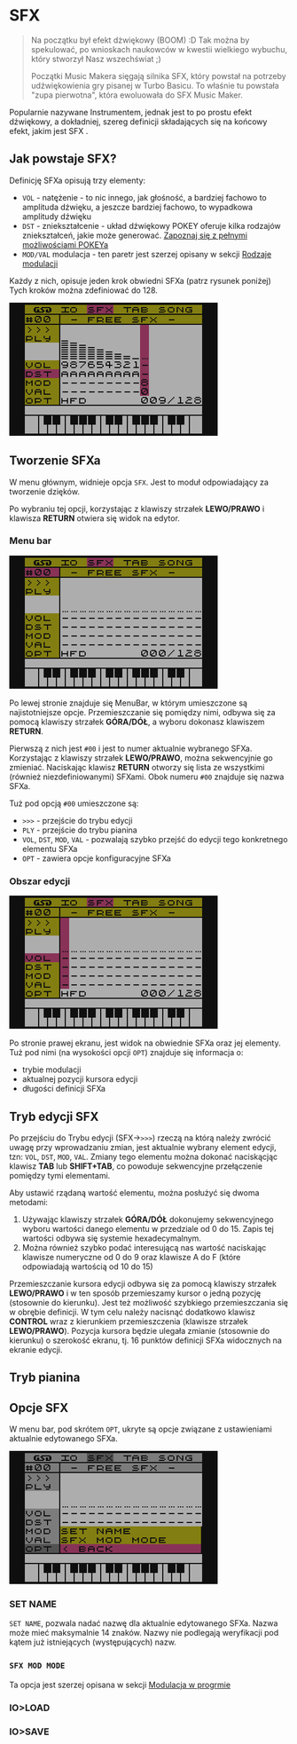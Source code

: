# SFX

> Na początku był efekt dżwiękowy (BOOM) :D
> Tak można by spekulować, po wnioskach naukowców w kwestii wielkiego wybuchu, który stworzył Nasz wszechświat ;)
> 
> Początki Music Makera sięgają silnika SFX, który powstał na potrzeby udźwiękowienia gry pisanej w Turbo Basicu. To właśnie tu powstała "zupa pierwotna", która ewoluowała do SFX Music Maker.

Popularnie nazywane Instrumentem, jednak jest to po prostu efekt dźwiękowy, a dokładniej, szereg definicji składających się na końcowy efekt, jakim jest SFX .

## Jak powstaje SFX?

Definicję SFXa opisują trzy elementy:

- `VOL` - natężenie - to nic innego, jak głośność, a bardziej fachowo to amplituda dźwięku, a jeszcze bardziej fachowo, to wypadkowa amplitudy dźwięku
- `DST` - zniekształcenie - układ dźwiękowy POKEY oferuje kilka rodzajów zniekształceń, jakie może generować. [Zapoznaj się z pełnymi możliwościami POKEYa](https://en.wikipedia.org/wiki/POKEY)
- `MOD/VAL` modulacja - ten paretr jest szerzej opisany w sekcji [Rodzaje modulacji](./modval_PL.md#rodzaje-modulacji)

Każdy z nich, opisuje jeden krok obwiedni SFXa (patrz rysunek poniżej) Tych kroków można zdefiniować do 128.

![SFX-Envelope](./imgs/SFX-Envelope.png)

## Tworzenie SFXa

W menu głównym, widnieje opcja `SFX`. Jest to moduł odpowiadający za tworzenie dzięków.

Po wybraniu tej opcji, korzystając z klawiszy strzałek __LEWO/PRAWO__ i klawisza __RETURN__ otwiera się widok na edytor.

### Menu bar

![SFX-Menu_bar](./imgs/SFX-Menu_bar.png)

Po lewej stronie znajduje się MenuBar, w którym umieszczone są najistotniejsze opcje. Przemieszczanie się pomiędzy nimi, odbywa się za pomocą klawiszy strzałek __GÓRA/DÓŁ__, a wyboru dokonasz klawiszem __RETURN__.

Pierwszą z nich jest `#00` i jest to numer aktualnie wybranego SFXa. Korzystając z klawiszy strzałek __LEWO/PRAWO__, można sekwencyjnie go zmieniać. Naciskając klawisz __RETURN__ otworzy się lista ze wszystkimi (również niezdefiniowanymi) SFXami.
Obok numeru `#00` znajduje się nazwa SFXa.

Tuż pod opcją `#00` umieszczone są:

- `>>>` - przejście do trybu edycji
- `PLY` - przejście do trybu pianina
- `VOL`, `DST`, `MOD`, `VAL` - pozwalają szybko przejść do edycji tego konkretnego elementu SFXa
- `OPT` - zawiera opcje konfiguracyjne SFXa

### Obszar edycji

![SFX-Edit_mode](./imgs/SFX-Edit_mode.png)

Po stronie prawej ekranu, jest widok na obwiednie SFXa oraz jej elementy. Tuż pod nimi (na wysokości opcji `OPT`) znajduje się informacja o:
- trybie modulacji
- aktualnej pozycji kursora edycji
- długości definicji SFXa

## Tryb edycji SFX

Po przejściu do Trybu edycji (SFX->`>>>`) rzeczą na którą należy zwrócić uwagę przy wprowadzaniu zmian, jest aktualnie wybrany element edycji, tzn: `VOL`, `DST`, `MOD`, `VAL`. Zmiany tego elementu można dokonać naciskącjąc klawisz __TAB__ lub __SHIFT+TAB__, co powoduje sekwencyjne przełączenie pomiędzy tymi elementami.

Aby ustawić rządaną wartość elementu, można posłużyć się dwoma metodami:

1. Używając klawiszy strzałek __GÓRA/DÓŁ__ dokonujemy sekwencyjnego wyboru wartości danego elementu w przedziale od 0 do 15. Zapis tej wartości odbywa się systemie hexadecymalnym.
2. Można również szybko podać interesującą nas wartość naciskając klawisze numeryczne od 0 do 9 oraz klawisze A do F (które odpowiadają wartością od 10 do 15)

Przemieszczanie kursora edycji odbywa się za pomocą klawiszy strzałek __LEWO/PRAWO__ i w ten sposób przemieszamy kursor o jedną pozycję (stosownie do kierunku).
Jest też możliwość szybkiego przemieszczania się w obrębie definicji. W tym celu należy nacisnąć dodatkowo klawisz __CONTROL__ wraz z kierunkiem przemieszczenia (klawisze strzałek __LEWO/PRAWO__). Pozycja kursora będzie ulegała zmianie (stosownie do kierunku) o szerokość ekranu, tj. 16 punktów definicji SFXa widocznych na ekranie edycji.


## Tryb pianina

## Opcje SFX

W menu bar, pod skrótem `OPT`, ukryte są opcje związane z ustawieniami aktualnie edytowanego SFXa.

![SFX-OPT-Options_list](./imgs/SFX-OPT-Options_list.png)

### SET NAME
`SET NAME`,  pozwala nadać nazwę dla aktualnie edytowanego SFXa. Nazwa może mieć maksymalnie 14 znaków. Nazwy nie podlegają weryfikacji pod kątem już istniejących (występujących) nazw.

### `SFX MOD MODE`
Ta opcja jest szerzej opisana w sekcji [Modulacja w progrmie](./modval_PL.md#modulacja-w-programie)

### IO>LOAD

### IO>SAVE